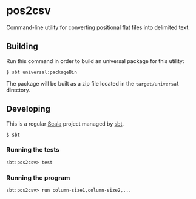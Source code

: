# pos2csv

Command-line utility for converting positional flat files into delimited text.

## Building

Run this command in order to build an universal package for this utility:

```
$ sbt universal:packageBin
```

The package will be built as a zip file located in the `target/universal` directory.

## Developing

This is a regular [Scala](https://www.scala-lang.org) project managed by [sbt](https://www.scala-sbt.org).

```
$ sbt
```

### Running the tests

```
sbt:pos2csv> test
```

### Running the program

```
sbt:pos2csv> run column-size1,column-size2,...
```
